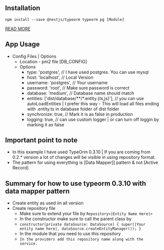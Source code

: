 ## Installation

```
npm install --save @nestjs/typeorm typeorm pg [Module]
```

[READ MORE](https://docs.nestjs.com/techniques/database)

## App Usage

- Config Files | Options
  - Location - pm2 file [DB_CONFIG]
  - Options
    - type: 'postgres', // I have used postgres. You can use mysql
    - host: 'localhost', // Local Version
    - username: 'postgres', // Your username
    - password: 'root', // Make sure password is correct
    - database: 'medium', // Database name should match
    - entities: ['dist/database/**/*.entity.{ts,js}'], // you can use autoLoadEntities | I prefer this way - This will load all files ending with .entity.ts in database folder of dist folder
    - synchronize: true, // Mark it is as false in production
    - logging: true, // can use custom logger | or can turn off loggin by marking it as false

## Important point to note

- In this example I have used TypeOrm 0.3.10 | If you are coming from 0.2.\* version a lot of changes will be visible in using repository format.
- The pattern for using everything is [Data Mapper]] pattern & not [Active Record]

## Summary for how to use typeorm 0.3.10 with data mapper pattern

- Create entity as used iin all version
- Create repository file
  - Make sure to extend your file by `Repository<|Entity Name Here|>`
  - In the constructor make sure to call the parent class by
  - `constructor(private dataSource: DataSource) { super(|Your entity name here|, dataSource.createEntityManager()); } `
  - In the module that you need to use this repository
  - `In the providers add this repository name along with the service.`

